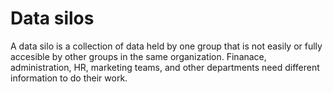 # Data silos

A data silo is a collection of data held by one group that is not easily or fully accesible by other groups in the same organization. Finanace, administration, HR, marketing teams, and other departments need different information to do their work.